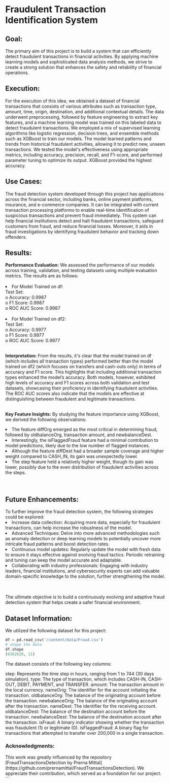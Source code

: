 # Fraudulent Transaction Identification System

<h2>Goal:</h2> 
The primary aim of this project is to build a system that can efficiently detect fraudulent transactions in financial activities. By applying machine learning models and sophisticated data analysis methods, we strive to create a strong solution that enhances the safety and reliability of financial operations.

<h2>Execution:</h2>
For the execution of this idea, we obtained a dataset of financial transactions that consists of various attributes such as transaction type, amount, time, origin, destination, and additional contextual details. The data underwent preprocessing, followed by feature engineering to extract key features, and a machine learning model was trained on this labeled data to detect fraudulent transactions.
We employed a mix of supervised learning algorithms like logistic regression, decision trees, and ensemble methods such as XGBoost to train our models. The model learned patterns and trends from historical fraudulent activities, allowing it to predict new, unseen transactions. We tested the model's effectiveness using appropriate metrics, including accuracy, precision, recall, and F1-score, and performed parameter tuning to optimize its output. XGBoost provided the highest accuracy.

<h2>Use Cases:</h2>
The fraud detection system developed through this project has applications across the financial sector, including banks, online payment platforms, insurance, and e-commerce companies. It can be integrated with current transaction processing platforms to enable real-time identification of suspicious transactions and prevent fraud immediately.
This system can help financial institutions detect and halt fraudulent transactions, safeguard customers from fraud, and reduce financial losses. Moreover, it aids in fraud investigations by identifying fraudulent behavior and tracking down offenders.

<h2>Results:</h2>
<b>Performance Evaluation:</b> 
We assessed the performance of our models across training, validation, and testing datasets using multiple evaluation metrics. The results are as follows:<br><br>

<li>For Model Trained on df:<br>
Test Set:<br>
o Accuracy: 0.9987<br>
o F1 Score: 0.9987<br>
o ROC AUC Score: 0.9987<br><br>

<li>For Model Trained on df2:<br>
Test Set:<br>
o Accuracy: 0.9977<br>
o F1 Score: 0.9977<br>
o ROC AUC Score: 0.9977<br><br>

<b>Interpretation:</b> 
From the results, it's clear that the model trained on df (which includes all transaction types) performed better than the model trained on df2 (which focuses on transfers and cash-outs only) in terms of accuracy and F1 score. This highlights that including additional transaction types enhanced the model’s accuracy.
Both models, however, exhibited high levels of accuracy and F1 scores across both validation and test datasets, showcasing their proficiency in identifying fraudulent activities. The ROC AUC scores also indicate that the models are effective at distinguishing between fraudulent and legitimate transactions.<br><br>

<b>Key Feature Insights:</b> 
By studying the feature importance using XGBoost, we derived the following observations:<br>

<li>The feature diffOrg emerged as the most critical in determining fraud, followed by oldbalanceOrg, transaction amount, and newbalanceDest.</li>
<li>Interestingly, the isFlaggedFraud feature had a minimal contribution to model predictions, likely due to the low number of flagged instances.</li>
<li>Although the feature diffDest had a broader sample coverage and higher weight compared to CASH_IN, its gain was unexpectedly lower.</li>
<li>The step feature held a relatively higher weight, though its gain was lower, possibly due to the even distribution of fraudulent activities across the steps.</li><br><br>

<h2>Future Enhancements:</h2>
To further improve the fraud detection system, the following strategies could be explored:

<li>Increase data collection: Acquiring more data, especially for fraudulent transactions, can help increase the robustness of the model.</li>
<li>Advanced Techniques: Delve into more advanced methodologies such as anomaly detection or deep learning models to potentially uncover more intricate fraud patterns and boost detection rates.</li>
<li>Continuous model updates: Regularly update the model with fresh data to ensure it stays effective against evolving fraud tactics. Periodic retraining and tuning can keep the model accurate and adaptable.</li>
<li>Collaborating with industry professionals: Engaging with industry leaders, financial institutions, and cybersecurity experts can add valuable domain-specific knowledge to the solution, further strengthening the model.</li><br><br>

The ultimate objective is to build a continuously evolving and adaptive fraud detection system that helps create a safer financial environment.

<h2>Dataset Information:</h2>
We utilized the following dataset for this project:

```python
df = pd.read_csv('/content/data/Fraud.csv')
# shape the data
df.shape
(6362620, 11)
```
The dataset consists of the following key columns:

step: Represents the time step in hours, ranging from 1 to 744 (30 days simulation).
type: The type of transaction, which includes CASH-IN, CASH-OUT, DEBIT, PAYMENT, and TRANSFER.
amount: The transaction amount in the local currency.
nameOrig: The identifier for the account initiating the transaction.
oldbalanceOrg: The balance of the originating account before the transaction.
newbalanceOrig: The balance of the originating account after the transaction.
nameDest: The identifier for the receiving account.
oldbalanceDest: The balance of the destination account before the transaction.
newbalanceDest: The balance of the destination account after the transaction.
isFraud: A binary indicator showing whether the transaction was fraudulent (1) or legitimate (0).
isFlaggedFraud: A binary flag for transactions that attempted to transfer over 200,000 in a single transaction.
<h3>Acknowledgments:</h3> This work was greatly influenced by the repository [FraudTransactionsDetection by Prerna Mittal](https://github.com/prernamittal/FraudTransactionsDetection). We appreciate their contribution, which served as a foundation for our project. ```
